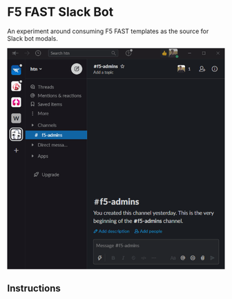 # F5 FAST Slack Bot

An experiment around consuming F5 FAST templates as the source for Slack bot modals.

![Slack Modal Demo](images/slack-modal.gif)

## Instructions